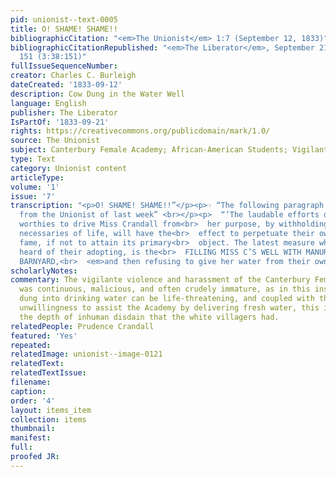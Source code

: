 ```yaml
---
pid: unionist--text-0005
title: O! SHAME! SHAME!!
bibliographicCitation: "<em>The Unionist</em> 1:7 (September 12, 1833)"
bibliographicCitationRepublished: "<em>The Liberator</em>, September 21, 1833, p.
  151 (3:38:151)"
fullIssueSequenceNumber: 
creator: Charles C. Burleigh
dateCreated: '1833-09-12'
description: Cow Dung in the Water Well
language: English
publisher: The Liberator
IsPartOf: '1833-09-21'
rights: https://creativecommons.org/publicdomain/mark/1.0/
source: The Unionist
subject: Canterbury Female Academy; African-American Students; Vigilante VIolence
type: Text
category: Unionist content
articleType: 
volume: '1'
issue: '7'
transcription: "<p>O! SHAME! SHAME!!”</p><p>☞ “The following paragraph is<br>  extracted
  from the Unionist of last week” <br></p><p>  “’The laudable efforts of the Canterbury
  worthies to drive Miss Crandall from<br>  her purpose, by withholding from her the
  necessaries of life, will have the<br>  effect to perpetuate their own well earned
  fame, if not to attain its primary<br>  object. The latest measure which we have
  heard of their adopting, is the<br>  FILLING MISS C’S WELL WITH MANURE FROM THE
  BARNYARD,<br>  <em>and then refusing to give her water from their own wells.’”</em></p>"
scholarlyNotes: 
commentary: The vigilante violence and harassment of the Canterbury Female Academy
  was continuous, malicious, and often crudely immature, as in this instance. Putting
  dung into drinking water can be life-threatening, and coupled with the white villagers'
  unwillingness to assist the Academy by delivering fresh water, this incident revealed
  the depth of inhuman disdain that the white villagers had.
relatedPeople: Prudence Crandall
featured: 'Yes'
repeated: 
relatedImage: unionist--image-0121
relatedText: 
relatedTextIssue: 
filename: 
caption: 
order: '4'
layout: items_item
collection: items
thumbnail: 
manifest: 
full: 
proofed JR: 
---
```

